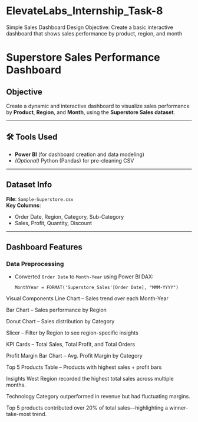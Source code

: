 # ElevateLabs_Internship_Task-8
Simple Sales Dashboard Design 
Objective: Create a basic interactive dashboard that shows sales performance by product, region, and month
# Superstore Sales Performance Dashboard

## Objective
Create a dynamic and interactive dashboard to visualize sales performance by **Product**, **Region**, and **Month**, using the **Superstore Sales dataset**.

---

## 🛠️ Tools Used
- **Power BI** (for dashboard creation and data modeling)
- *(Optional)* Python (Pandas) for pre-cleaning CSV

---

## Dataset Info
**File**: `Sample-Superstore.csv`  
**Key Columns**:
- Order Date, Region, Category, Sub-Category
- Sales, Profit, Quantity, Discount

---

##  Dashboard Features

### Data Preprocessing
- Converted `Order Date` to `Month-Year` using Power BI DAX:
  ```DAX
  MonthYear = FORMAT('Superstore_Sales'[Order Date], "MMM-YYYY")

Visual Components
Line Chart – Sales trend over each Month-Year


Bar Chart – Sales performance by Region


Donut Chart – Sales distribution by Category


Slicer – Filter by Region to see region-specific insights


KPI Cards – Total Sales, Total Profit, and Total Orders


Profit Margin Bar Chart – Avg. Profit Margin by Category


Top 5 Products Table – Products with highest sales + profit bars



 Insights
West Region recorded the highest total sales across multiple months.


Technology Category outperformed in revenue but had fluctuating margins.


Top 5 products contributed over 20% of total sales—highlighting a winner-take-most trend.
